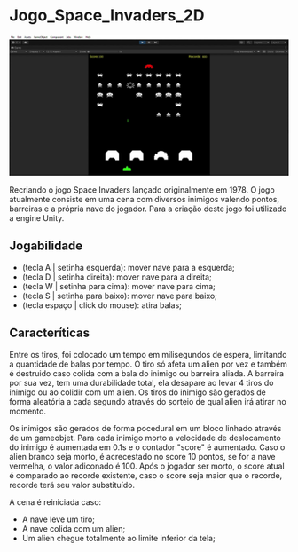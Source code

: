 # Jogo_Space_Invaders_2D

[![Vídeo de Introdução](https://github.com/GabrielVilelaPHS/Jogo_Space_Invaders_2D/blob/main/foto%20jogo%20space%20invaders.jpg)](https://youtu.be/hFGvBuxvd1U)

Recriando o jogo Space Invaders lançado originalmente em 1978. O jogo atualmente consiste em uma cena com diversos inimigos valendo pontos, barreiras e a própria nave do jogador. Para a criação deste jogo foi utilizado a engine Unity.

## Jogabilidade
- (tecla A | setinha esquerda): mover nave para a esquerda;
- (tecla D | setinha direita): mover nave para a direita;
- (tecla W | setinha para cima):  mover nave para cima;
- (tecla S | setinha para baixo):  mover nave para baixo;
- (tecla espaço | click do mouse): atira balas;

## Caracteríticas
Entre os tiros, foi colocado um tempo em milisegundos de espera, limitando a quantidade de balas por tempo. O tiro só afeta um alien por vez e também é destruido caso colida com a bala do inimigo ou barreira aliada. A barreira por sua vez, tem uma durabilidade total, ela desapare ao levar 4 tiros do inimigo ou ao colidir com um alien. Os tiros do inimigo são gerados de forma aleatória a cada segundo através do sorteio de qual alien irá atirar no momento.

Os inimigos são gerados de forma pocedural em um bloco linhado através de um gameobjet. Para cada inimigo morto a velocidade de deslocamento do inimigo é aumentada em 0.1s e o contador "score" é aumentado. Caso o alien branco seja morto, é acrecestado no score 10 pontos, se for a nave vermelha, o valor adiconado é 100. Após o jogador ser morto, o score atual é comparado ao recorde existente, caso o score seja maior que o recorde, recorde terá seu valor substituído. 

A cena é reiniciada caso: 
- A nave leve um tiro;
- A nave colida com um alien;
- Um alien chegue totalmente ao limite inferior da tela;
